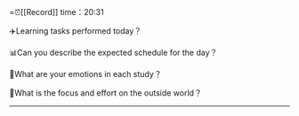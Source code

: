 =⏰[[Record]] time：20:31

✈️Learning tasks performed today？


📊Can you describe the expected schedule for the day？


📐What are your emotions in each study？


💼What is the focus and effort on the outside world？


---